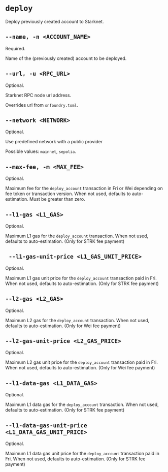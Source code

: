 # `deploy`
Deploy previously created account to Starknet.

## `--name, -n <ACCOUNT_NAME>`
Required.

Name of the (previously created) account to be deployed.

## `--url, -u <RPC_URL>`
Optional.

Starknet RPC node url address.

Overrides url from `snfoundry.toml`.

## `--network <NETWORK>`
Optional.

Use predefined network with a public provider

Possible values: `mainnet`, `sepolia`.

## `--max-fee, -m <MAX_FEE>`
Optional.

Maximum fee for the `deploy_account` transaction in Fri or Wei depending on fee token or transaction version. When not used, defaults to auto-estimation. Must be greater than zero.

## `--l1-gas <L1_GAS>`
Optional.

Maximum L1 gas for the `deploy_account` transaction. When not used, defaults to auto-estimation. (Only for STRK fee payment)

## ` --l1-gas-unit-price <L1_GAS_UNIT_PRICE>`
Optional.

Maximum L1 gas unit price for the `deploy_account` transaction paid in Fri. When not used, defaults to auto-estimation. (Only for STRK fee payment)

## `--l2-gas <L2_GAS>`
Optional.

Maximum L2 gas for the `deploy_account` transaction. When not used, defaults to auto-estimation. (Only for Wei fee payment)

## `--l2-gas-unit-price <L2_GAS_PRICE>`
Optional.

Maximum L2 gas unit price for the `deploy_account` transaction paid in Fri. When not used, defaults to auto-estimation. (Only for Wei fee payment)

## `--l1-data-gas <L1_DATA_GAS>`
Optional.

Maximum L1 data gas for the `deploy_account` transaction. When not used, defaults to auto-estimation. (Only for STRK fee payment)

## `--l1-data-gas-unit-price <L1_DATA_GAS_UNIT_PRICE>`
Optional.

Maximum L1 data gas unit price for the `deploy_account` transaction paid in Fri. When not used, defaults to auto-estimation. (Only for STRK fee payment)
